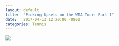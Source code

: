 ```yaml
---
layout: default
title:  "Picking Upsets on the WTA Tour: Part 1"
date:   2017-04-13 12:20:00 -0800
categories: Tennis
---
```


<img src="http://i.imgur.com/j2vodjm.png">
